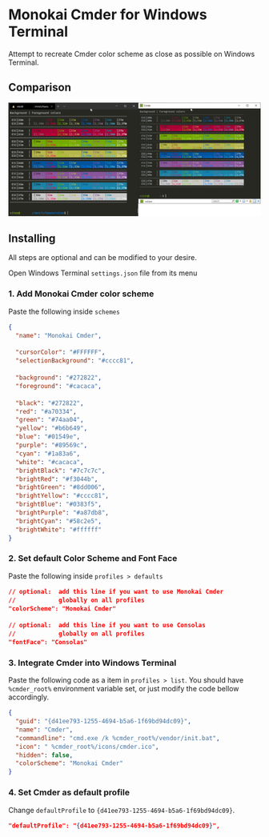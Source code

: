 # Monokai Cmder for Windows Terminal

Attempt to recreate Cmder color scheme as close as possible on Windows Terminal.

## Comparison

![Comparison](./comparison.png "Comparison")

## Installing

All steps are optional and can be modified to your desire.

Open Windows Terminal `settings.json` file from its menu

### 1. Add Monokai Cmder color scheme

Paste the following inside `schemes`

```json
{
  "name": "Monokai Cmder",

  "cursorColor": "#FFFFFF",
  "selectionBackground": "#cccc81",

  "background": "#272822",
  "foreground": "#cacaca",

  "black": "#272822",
  "red": "#a70334",
  "green": "#74aa04",
  "yellow": "#b6b649",
  "blue": "#01549e",
  "purple": "#89569c",
  "cyan": "#1a83a6",
  "white": "#cacaca",
  "brightBlack": "#7c7c7c",
  "brightRed": "#f3044b",
  "brightGreen": "#8dd006",
  "brightYellow": "#cccc81",
  "brightBlue": "#0383f5",
  "brightPurple": "#a87db8",
  "brightCyan": "#58c2e5",
  "brightWhite": "#ffffff"
}
```

### 2. Set default Color Scheme and Font Face

Paste the following inside `profiles > defaults`

```json
// optional:  add this line if you want to use Monokai Cmder
//            globally on all profiles
"colorScheme": "Monokai Cmder"

// optional:  add this line if you want to use Consolas
//            globally on all profiles
"fontFace": "Consolas"
```

### 3. Integrate Cmder into Windows Terminal

Paste the following code as a item in `profiles > list`.
You should have `%cmder_root%` environment variable set, or just modify the code bellow accordingly.

```json
{
  "guid": "{d41ee793-1255-4694-b5a6-1f69bd94dc09}",
  "name": "Cmder",
  "commandline": "cmd.exe /k %cmder_root%/vendor/init.bat",
  "icon": " %cmder_root%/icons/cmder.ico",
  "hidden": false,
  "colorScheme": "Monokai Cmder"
}
```

### 4. Set Cmder as default profile

Change `defaultProfile` to `{d41ee793-1255-4694-b5a6-1f69bd94dc09}`.

```json
"defaultProfile": "{d41ee793-1255-4694-b5a6-1f69bd94dc09}",
```
